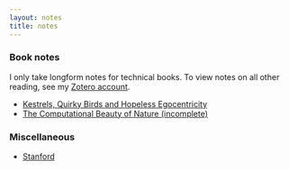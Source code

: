 ```yaml
---
layout: notes
title: notes
---
```


### Book notes

I only take longform notes for technical books. To view notes on all other
reading, see my [Zotero account](https://www.zotero.org/jrgauthier/items).

- [Kestrels, Quirky Birds and Hopeless Egocentricity](/notes/books/kestrels.html)
- [The Computational Beauty of Nature (incomplete)](/notes/books/computational_beauty_of_nature.html)

### Miscellaneous

- [Stanford](/notes/stanford.html)
